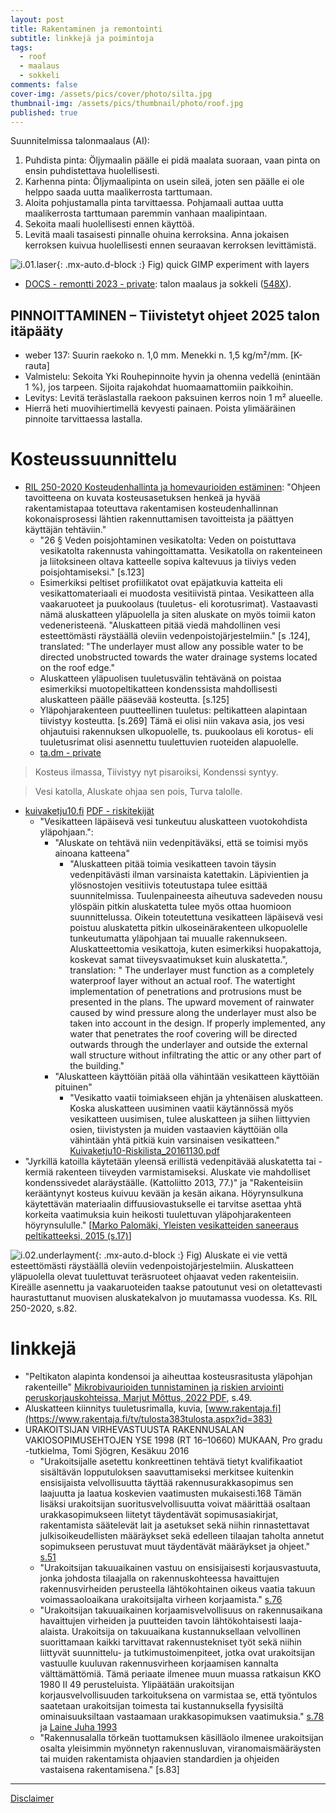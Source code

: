 ```yaml
---
layout: post
title: Rakentaminen ja remontointi
subtitle: linkkejä ja poimintoja
tags:
  - roof
  - maalaus
  - sokkeli
comments: false
cover-img: /assets/pics/cover/photo/silta.jpg
thumbnail-img: /assets/pics/thumbnail/photo/roof.jpg
published: true
---
```


Suunnitelmissa talonmaalaus (AI):

1. Puhdista pinta: Öljymaalin päälle ei pidä maalata suoraan, vaan pinta on ensin puhdistettava huolellisesti.
2. Karhenna pinta: Öljymaalipinta on usein sileä, joten sen päälle ei ole helppo saada uutta maalikerrosta tarttumaan.
3. Aloita pohjustamalla pinta tarvittaessa. Pohjamaali auttaa uutta maalikerrosta tarttumaan paremmin vanhaan maalipintaan.
4. Sekoita maali huolellisesti ennen käyttöä.
5. Levitä maali tasaisesti pinnalle ohuina kerroksina. Anna jokaisen kerroksen kuivua huolellisesti ennen seuraavan kerroksen levittämistä. 

![i.01.laser](/assets/pics/page/house/maali2023.jpg){: .mx-auto.d-block :}
Fig) quick GIMP experiment with layers

- [DOCS - remontti 2023 - private](https://docs.google.com/document/d/1NhHTMk0GU4PR4X0--GB0hOznUhG2eIfkZpp8H5n3jZ8/edit?usp=sharing): talon maalaus ja sokkeli ([548X](https://tikkurila.fi/varit/548x-548x)). 

## PINNOITTAMINEN – Tiivistetyt ohjeet 2025 talon itäpääty

- weber 137: Suurin raekoko n. 1,0 mm. Menekki n. 1,5 kg/m²/mm. [K-rauta]
- Valmistelu: Sekoita Yki Rouhepinnoite hyvin ja ohenna vedellä (enintään 1 %), jos tarpeen. Sijoita rajakohdat huomaamattomiin paikkoihin.
- Levitys: Levitä teräslastalla raekoon paksuinen kerros noin 1 m² alueelle.
- Hierrä heti muovihiertimellä kevyesti painaen. Poista ylimääräinen pinnoite tarvittaessa lastalla.

# Kosteussuunnittelu

- [RIL 250-2020 Kosteudenhallinta ja homevaurioiden estäminen](https://www.ril.fi/kirjakauppa/ohjeet-ja-normit/ril-250-2020-kosteudenhallinta-ja-homevaurioiden-estaminen-p-751.html): "Ohjeen tavoitteena on kuvata kosteusasetuksen henkeä ja hyvää rakentamistapaa toteuttava rakentamisen kosteudenhallinnan kokonaisprosessi lähtien rakennuttamisen tavoitteista ja päättyen käyttäjän tehtäviin."  
  - "26 § Veden poisjohtaminen vesikatolta: Veden on poistuttava vesikatolta rakennusta vahingoittamatta. Vesikatolla on rakenteineen ja liitoksineen oltava katteelle sopiva kaltevuus ja tiiviys veden poisjohtamiseksi." [s.123]
  - Esimerkiksi peltiset profiilikatot ovat epäjatkuvia katteita eli vesikattomateriaali ei muodosta vesitiivistä pintaa. Vesikatteen alla vaakaruoteet ja puukoolaus (tuuletus- eli korotusrimat). Vastaavasti nämä aluskatteen yläpuolella ja siten aluskate on myös toimii katon vedeneristeenä. "Aluskatteen pitää viedä mahdollinen vesi esteettömästi räystäällä oleviin vedenpoistojärjestelmiin." [s .124], translated: "The underlayer must allow any possible water to be directed unobstructed towards the water drainage systems located on the roof edge."
  - Aluskatteen yläpuolisen tuuletusvälin tehtävänä on poistaa esimerkiksi muotopeltikatteen kondenssista mahdollisesti aluskatteen päälle pääsevää kosteutta. [s.125]
  - Yläpohjarakenteen puutteellinen tuuletus: peltikatteen alapintaan tiivistyy kosteutta. [s.269] Tämä ei olisi niin vakava asia, jos vesi ohjautuisi rakennuksen ulkopuolelle, ts. puukoolaus eli korotus- eli tuuletusrimat olisi asennettu tuulettuvien ruoteiden alapuolelle.
  - [ta.dm - private](https://docs.google.com/document/d/1V95Pare4M7BB680VezH-E90oz8--FcJ9Y5oabQgYxK4/edit?usp=sharing)

> Kosteus ilmassa,
> Tiivistyy nyt pisaroiksi,
> Kondenssi syntyy.

> Vesi katolla,
> Aluskate ohjaa sen pois,
> Turva talolle.

- [kuivaketju10.fi](http://kuivaketju10.fi/) [PDF - riskitekijät](http://kuivaketju10.fi/wp/wp-content/uploads/2015/11/Kuivaketju10-Riskilista_20161130.pdf?x70712)
  - "Vesikatteen läpäisevä vesi tunkeutuu aluskatteen vuotokohdista yläpohjaan.": 
    - "Aluskate on tehtävä niin vedenpitäväksi, että se toimisi myös ainoana katteena"
      - "Aluskatteen pitää toimia vesikatteen tavoin täysin vedenpitävästi ilman varsinaista katettakin. Läpivientien ja ylösnostojen vesitiivis toteutustapa tulee esittää suunnitelmissa. Tuulenpaineesta aiheutuva sadeveden nousu ylöspäin pitkin aluskatetta tulee myös ottaa huomioon suunnittelussa. Oikein toteutettuna vesikatteen läpäisevä vesi poistuu aluskatetta pitkin ulkoseinärakenteen ulkopuolelle tunkeutumatta yläpohjaan tai muualle rakennukseen. Aluskatteettomia vesikattoja, kuten esimerkiksi huopakattoja, koskevat samat tiiveysvaatimukset kuin aluskatetta.", translation: " The underlayer must function as a completely waterproof layer without an actual roof. The watertight implementation of penetrations and protrusions must be presented in the plans. The upward movement of rainwater caused by wind pressure along the underlayer must also be taken into account in the design. If properly implemented, any water that penetrates the roof covering will be directed outwards through the underlayer and outside the external wall structure without infiltrating the attic or any other part of the building."
    - "Aluskatteen käyttöiän pitää olla vähintään vesikatteen käyttöiän pituinen"
      - "Vesikatto vaatii toimiakseen ehjän ja yhtenäisen aluskatteen. Koska aluskatteen uusiminen vaatii käytännössä myös vesikatteen uusimisen, tulee aluskatteen ja siihen liittyvien osien, tiivistysten ja muiden vastaavien käyttöiän olla vähintään yhtä pitkiä kuin varsinaisen vesikatteen." [Kuivaketju10-Riskilista_20161130.pdf](http://kuivaketju10.fi/wp/wp-content/uploads/2015/11/Kuivaketju10-Riskilista_20161130.pdf?x70712)
- "Jyrkillä katoilla käytetään yleensä erillistä vedenpitävää aluskatetta tai -kermiä rakenteen tiiveyden varmistamiseksi. Aluskate vie mahdolliset kondenssivedet
alaräystäälle. (Kattoliitto 2013, 77.)" ja "Rakenteisiin kerääntynyt kosteus kuivuu kevään ja kesän aikana. Höyrynsulkuna käytettävän materiaalin diffuusiovastukselle ei tarvitse asettaa yhtä korkeita vaatimuksia kuin heikosti tuulettuvan yläpohjarakenteen höyrynsululle." [[Marko Palomäki, Yleisten vesikatteiden saneeraus peltikatteeksi, 2015 (s.17)](https://www.theseus.fi/bitstream/handle/10024/101858/Palomaki_Marko.pdf)]

![i.02.underlayment](/assets/pics/page/roof/aluskate.jpg){: .mx-auto.d-block :}
Fig) Aluskate ei vie vettä esteettömästi räystäällä oleviin vedenpoistojärjestelmiin. Aluskatteen yläpuolella olevat tuulettuvat teräsruoteet ohjaavat veden rakenteisiin. Kireälle asennettu ja vaakaruoteiden taakse patoutunut vesi on oletattevasti haurastuttanut muovisen aluskatekalvon jo muutamassa vuodessa. Ks. RIL 250-2020, s.82.

# linkkejä

- "Peltikaton alapinta kondensoi ja aiheuttaa kosteusrasitusta yläpohjan rakenteille" [Mikrobivaurioiden tunnistaminen ja riskien arviointi peruskorjauskohteissa, Marjut Mõttus, 2022 PDF](https://www.theseus.fi/bitstream/handle/10024/753808/Mottus_Marjut.pdf), s.49.
- Aluskatteen kiinnitys tuuletusrimalla, kuvia, [www.rakentaja.fi](https://www.rakentaja.fi/tv/tulosta383tulosta.aspx?id=383)
- URAKOITSIJAN VIRHEVASTUUSTA RAKENNUSALAN VAKIOSOPIMUSEHTOJEN YSE 1998 (RT 16–10660) MUKAAN, Pro gradu -tutkielma, Tomi Sjögren, Kesäkuu 2016
  - "Urakoitsijalle asetettu konkreettinen tehtävä tietyt kvalifikaatiot sisältävän lopputuloksen saavuttamiseksi merkitsee kuitenkin ensisijaista velvollisuutta täyttää rakennusurakkasopimus sen laajuutta ja laatua koskevien vaatimusten mukaisesti.168 Tämän lisäksi urakoitsijan suoritusvelvollisuutta voivat määrittää osaltaan urakkasopimukseen liitetyt täydentävät sopimusasiakirjat, rakentamista säätelevät lait ja asetukset sekä niihin rinnastettavat julkisoikeudellisten määräykset sekä edelleen tilaajan taholta annetut sopimukseen perustuvat muut täydentävät määräykset ja ohjeet." [s.51](https://www.utupub.fi/bitstream/handle/10024/124378/oikeustiede_gradu2016Sj%C3%B6gren.pdf?sequence=2)
  - "Urakoitsijan takuuaikainen vastuu on ensisijaisesti korjausvastuuta, jonka johdosta tilaajalla on rakennuskohteessa havaittujen rakennusvirheiden perusteella lähtökohtainen oikeus vaatia takuun voimassaoloaikana urakoitsijalta virheen korjaamista." [s.76](https://www.utupub.fi/bitstream/handle/10024/124378/oikeustiede_gradu2016Sj%C3%B6gren.pdf?sequence=2)
  - "Urakoitsijan takuuaikainen korjaamisvelvollisuus on rakennusaikana havaittujen virheiden ja puutteiden tavoin lähtökohtaisesti laaja-alaista. Urakoitsija on takuuaikana kustannuksellaan velvollinen suorittamaan kaikki tarvittavat rakennustekniset työt sekä niihin liittyvät suunnittelu- ja tutkimustoimenpiteet, jotka ovat urakoitsijan vastuulle kuuluvan rakennusvirheen korjaamisen kannalta välttämättömiä. Tämä periaate ilmenee muun muassa ratkaisun KKO 1980 II 49 perusteluista. Ylipäätään urakoitsijan korjausvelvollisuuden tarkoituksena on varmistaa se, että työntulos saatetaan urakoitsijan toimesta tai kustannuksella fyysisiltä ominaisuuksiltaan vastaamaan urakkasopimuksen vaatimuksia." [s.78](https://www.utupub.fi/bitstream/handle/10024/124378/oikeustiede_gradu2016Sj%C3%B6gren.pdf?sequence=2) ja [Laine Juha 1993](https://hamk.finna.fi/Record/vanaicat.40992?sid=3070506291)
  - "Rakennusalalla törkeän tuottamuksen käsilläolo ilmenee urakoitsijan osalta yleisimmin myönnetyn rakennusluvan, viranomaismääräysten tai muiden rakentamista ohjaavien standardien ja ohjeiden vastaisena rakentamisena." [s.83]

---

[Disclaimer](https://talonendm.github.io/disclaimer)